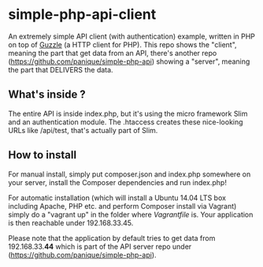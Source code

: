 # simple-php-api-client

An extremely simple API client (with authentication) example, 
written in PHP on top of [Guzzle](https://github.com/guzzle/guzzle) 
(a HTTP client for PHP). This repo shows the "client", meaning the part 
that get data from an API, there's another repo 
(https://github.com/panique/simple-php-api) showing a "server", meaning 
the part that DELIVERS the data.

## What's inside ?

The entire API is inside index.php, but it's using the micro framework
Slim and an authentication module. The .htaccess creates these
 nice-looking URLs like /api/test, that's actually part of Slim.

## How to install

For manual install, simply put composer.json and index.php somewhere on 
your server, install the Composer dependencies and run index.php!

For automatic installation (which will install a Ubuntu 14.04 LTS box 
including Apache, PHP etc. and perform Composer install via Vagrant)
simply do a "vagrant up" in the folder where *Vagrantfile* is.
Your application is then reachable under 192.168.33.45.

Please note that the application by default tries to get data from
192.168.33.**44** which is part of the API server repo under
(https://github.com/panique/simple-php-api).
